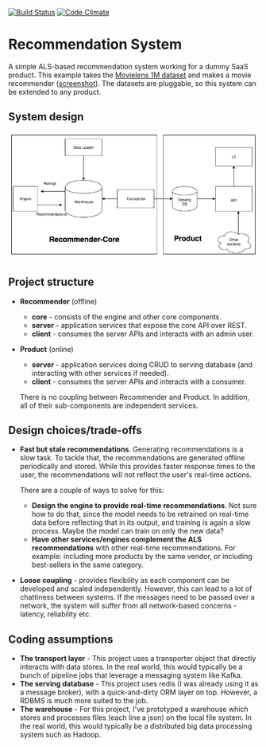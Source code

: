 [![Build Status](https://travis-ci.org/abhishekpathak/recommendation-system.svg?branch=master)](https://travis-ci.org/abhishekpathak/recommendation-system) [![Code Climate](https://codeclimate.com/github/codeclimate/codeclimate/badges/gpa.svg)](https://codeclimate.com/github/codeclimate/codeclimate)

# Recommendation System

A simple ALS-based recommendation system working for a dummy SaaS product. This example takes the [Movielens 1M dataset](https://grouplens.org/datasets/movielens/1m/) and makes a movie recommender ([screenshot](/extras/screenshot_product.jpg)). The datasets are pluggable, so this system can be extended to any product.

## System design

![System design](/extras/design.jpg?raw=true)

## Project structure

* **Recommender** (offline)
  * **core** - consists of the engine and other core components.
  * **server** - application services that expose the core API over REST.
  * **client** - consumes the server APIs and interacts with an admin user.
  
* **Product** (online)
  * **server** - application services doing CRUD to serving database (and interacting with other services if needed).
  * **client** - consumes the server APIs and interacts with a consumer.
  
  There is no coupling between Recommender and Product. In addition, all of their sub-components are independent services.
  
## Design choices/trade-offs
* **Fast but stale recommendations**. Generating recommendations is a slow task. To tackle that, the recommendations are generated offline periodically and stored. While this provides faster response times to the user, the recommendations will not reflect the user's real-time actions. 

    There are a couple of ways to solve for this:
    * **Design the engine to provide real-time recommendations**. Not sure how to do that, since the model needs to be retrained on real-time data before reflecting that in its output, and training is again a slow process. Maybe the model can train on only the new data?  
    * **Have other services/engines complement the ALS
    recommendations** with other real-time recommendations. For example: including more products by the same vendor, or including best-sellers in the same category.
* **Loose coupling** - provides flexibility as each component can be developed and scaled independently. However, this can lead to a lot of chattiness between systems. If the messages need to be passed over a network, the system will suffer from all network-based concerns - latency, reliability etc.

## Coding assumptions
* **The transport layer** - This project uses a transporter object that directly interacts with data stores. In the real world, this would typically be a bunch of pipeline jobs that leverage a messaging system like Kafka.
* **The serving database** - This project uses redis (I was already using it as a message broker), with a quick-and-dirty ORM layer on top. However, a RDBMS is much more suited to the job.
* **The warehouse** - For this project, I've prototyped a warehouse which stores and processes files (each line a json) on the local file system. In the real world, this would typically be a distributed big data processing system such as Hadoop. 



 
